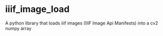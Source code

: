# iiif_image_load
A python library that loads iiif images (IIIF Image Api Manifests) into a cv2 numpy array

